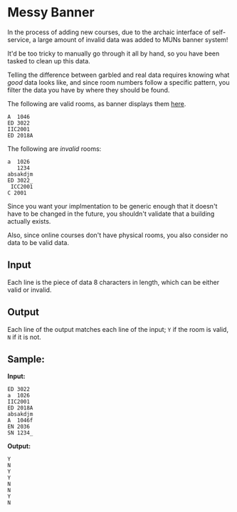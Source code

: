 # Messy Banner

In the process of adding new courses, due to the archaic interface of self-service, a large amount of invalid data was added to MUNs banner system!

It'd be too tricky to manually go through it all by hand, so you have been tasked to clean up this data.

Telling the difference between garbled and real data requires knowing what _good_ data looks like, and since room numbers follow a specific pattern, you filter the data you have by where they should be found.

The following are valid rooms, as banner displays them [here](https://www5.mun.ca/admit/hwswsltb.P_CourseSearch?p_term=201902&p_levl=01*04).

```
A  1046
ED 3022
IIC2001
ED 2018A
```

The following are _invalid_ rooms:

```
a  1026
   1234
absakdjm
ED 3022_
 ICC2001
C 2001
```

Since you want your implmentation to be generic enough that it doesn't have to be changed in the future, you shouldn't validate that a building actually exists.

Also, since online courses don't have physical rooms, you also consider no data to be valid data.

## Input

Each line is the piece of data 8 characters in length, which can be either valid or invalid.

## Output

Each line of the output matches each line of the input; `Y` if the room is valid, `N` if it is not.

## Sample:

**Input:**

```
ED 3022
a  1026
IIC2001
ED 2018A
absakdjm
A  1046f
EN 2036
SN 1234_
```

**Output:**

```
Y
N
Y
Y
N
N
Y
N
```

